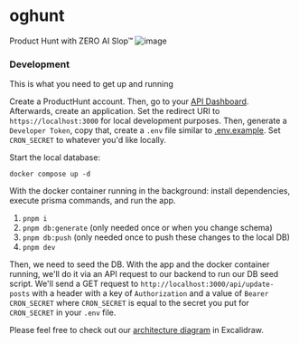 # oghunt

Product Hunt with ZERO AI Slop™
![image](https://github.com/user-attachments/assets/733569f6-ca25-4f91-bda4-472f1c833646)

### Development

This is what you need to get up and running

Create a ProductHunt account. Then, go to your [API Dashboard](https://www.producthunt.com/v2/oauth/applications). Afterwards, create an application. Set the redirect URI to `https://localhost:3000` for local development purposes. Then, generate a `Developer Token`, copy that, create a `.env` file similar to [.env.example](/.env.example). Set `CRON_SECRET` to whatever you'd like locally.

Start the local database:

```
docker compose up -d
```

With the docker container running in the background: install dependencies, execute prisma commands, and run the app.

1. `pnpm i`
2. `pnpm db:generate` (only needed once or when you change schema)
3. `pnpm db:push` (only needed once to push these changes to the local DB)
3. `pnpm dev`

Then, we need to seed the DB. With the app and the docker container running, we'll do it via an API request to our backend to run our DB seed script.
We'll send a GET request to `http://localhost:3000/api/update-posts` with a header with a key of `Authorization` and a value of `Bearer CRON_SECRET` where `CRON_SECRET` is equal to the secret you put for `CRON_SECRET` in your `.env` file.

Please feel free to check out our [architecture diagram](./public/og-hunt-diagram.excalidraw) in Excalidraw.